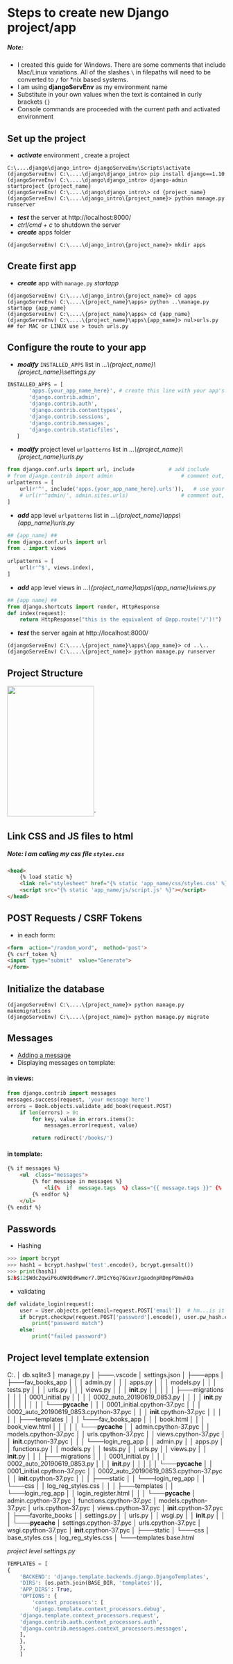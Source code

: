# Steps to create new Django project/app

##### Note:
* I created this guide for Windows. There are some comments that include Mac/Linux variations. All of the slashes `\` in filepaths will need to be converted to `/` for *nix based systems.
* I am using __djangoServEnv__ as my environment name
* Substitute in your own values when the text is contained in curly brackets `{}`
* Console commands are proceeded with the current path and activated environment
## Set up the project
* ___activate___ environment , create a project
```console
C:\....django\django_intro> djangoServeEnv\Scripts\activate
(djangoServeEnv) C:\....\django\django_intro> pip install django==1.10
(djangoServeEnv) C:\....\django\django_intro> django-admin startproject {project_name}
(djangoServeEnv) C:\....\django\django_intro\> cd {project_name}
(djangoServeEnv) C:\....\django_intro\{project_name}> python manage.py runserver
```
* ___test___ the server at http://localhost:8000/ 
* _ctrl/cmd + c_ to shutdown the server
* ___create___ apps folder
```console
(djangoServeEnv) C:\....\django_intro\{project_name}> mkdir apps
```

## Create first app
* ___create___ app with `manage.py` _startapp_
```console
(djangoServeEnv) C:\....\django_intro\{project_name}> cd apps
(djangoServeEnv) C:\....\{project_name}\apps> python ..\manage.py startapp {app_name}
(djangoServeEnv) C:\....\{project_name}\apps> cd {app_name}
(djangoServeEnv) C:\....\{project_name}\apps\{app_name}> nul>urls.py ## for MAC or LINUX use > touch urls.py
```

## Configure the route to your app
* ___modify___ `INSTALLED_APPS` list in _...\\{project_name}\\{project_name}\settings.py_
```python
INSTALLED_APPS = [
       'apps.{your_app_name_here}', # create this line with your app's name
       'django.contrib.admin',
       'django.contrib.auth',
       'django.contrib.contenttypes',
       'django.contrib.sessions',
       'django.contrib.messages',
       'django.contrib.staticfiles',
   ]
```
* ___modify___ project level `urlpatterns` list in _...\\{project_name}\\{project_name}\urls.py_
```python 
from django.conf.urls import url, include			# add include
# from django.contrib import admin             			# comment out, or just delete
urlpatterns = [
    url(r'^', include('apps.{your_app_name_here}.urls')),	# use your app name here
    # url(r'^admin/', admin.sites.urls)         		# comment out, or just delete
]
```
* ___add___ app level `urlpatterns` list in _...\\{project_name}\\apps\\{app_name}\\urls.py_
```python
## {app_name} ##
from django.conf.urls import url
from . import views
                    
urlpatterns = [
    url(r'^$', views.index),
]
```
* ___add___ app level views in  _...\\{project_name}\\apps\\{app_name}\\views.py_
```python
## {app name} ##
from django.shortcuts import render, HttpResponse
def index(request):
    return HttpResponse("this is the equivalent of @app.route('/')!")
```
* ___test___ the server again at http://localhost:8000/ 
```console
(djangoServeEnv) C:\....\{project_name}\apps\{app_name}> cd ..\..
(djangoServeEnv) C:\....\{project_name}> python manage.py runserver
```
## Project Structure
<img src="https://s3.amazonaws.com/General_V88/boomyeah2015/codingdojo/curriculum/content/chapter/djangoStructure_04.PNG" width="200" height="300" />`

## Link CSS and JS files to html
##### Note: I am calling my css file `styles.css`
```html
<head>
    {% load static %}
    <link rel="stylesheet" href="{% static 'app_name/css/styles.css' %}">
    <script src="{% static 'app_name/js/script.js' %}"></script>
</head>
```

## POST Requests / CSRF Tokens
* in each form:
```html
<form  action="/random_word",  method='post'>
{% csrf_token %} 
<input  type="submit"  value="Generate">
</form>
```
## Initialize the database
```console
(djangoServeEnv) C:\....\{project_name}> python manage.py makemigrations
(djangoServeEnv) C:\....\{project_name}> python manage.py migrate
```

## Messages
* [Adding a message](https://docs.djangoproject.com/en/2.2/ref/contrib/messages/#adding-a-message)
* Displaying messages on template:
#### in views:
```python
from django.contrib import messages
messages.success(request, 'your message here')
errors = Book.objects.validate_add_book(request.POST)
    if len(errors) > 0:
        for key, value in errors.items():
            messages.error(request, value)

        return redirect('/books/')
```
#### in template:
```html
{% if messages %}
    <ul  class="messages">
        {% for message in messages %}
            <li{%  if  message.tags  %} class="{{ message.tags }}" {%  endif  %}>{{ message }}</li>
        {% endfor %}
    </ul>
{% endif %}
```

## Passwords
* Hashing
```python
>>> import bcrypt
>>> hash1 = bcrypt.hashpw('test'.encode(), bcrypt.gensalt())
>>> print(hash1)
$2b$12$Wdc2qwiP6u0WdQdKwmer7.DMIcY6q76GxvrJgaodnpRDmpP8mwkDa
```
* validating
```python
def validate_login(request):
    user = User.objects.get(email=request.POST['email'])  # hm...is it really a good idea to use the get method here?
    if bcrypt.checkpw(request.POST['password'].encode(), user.pw_hash.encode()):
        print("password match")
    else:
        print("failed password")
```
## Project level template extension
C:.
│   db.sqlite3
│   manage.py
│
├───.vscode
│       settings.json
│
├───apps
│   ├───fav_books_app
│   │   │   admin.py
│   │   │   apps.py
│   │   │   models.py
│   │   │   tests.py
│   │   │   urls.py
│   │   │   views.py
│   │   │   __init__.py
│   │   │
│   │   ├───migrations
│   │   │   │   0001_initial.py
│   │   │   │   0002_auto_20190619_0853.py
│   │   │   │   __init__.py
│   │   │   │
│   │   │   └───__pycache__
│   │   │           0001_initial.cpython-37.pyc
│   │   │           0002_auto_20190619_0853.cpython-37.pyc
│   │   │           __init__.cpython-37.pyc
│   │   │
│   │   ├───templates
│   │   │   └───fav_books_app
│   │   │           book.html
│   │   │           book_view.html
│   │   │
│   │   └───__pycache__
│   │           admin.cpython-37.pyc
│   │           models.cpython-37.pyc
│   │           urls.cpython-37.pyc
│   │           views.cpython-37.pyc
│   │           __init__.cpython-37.pyc
│   │
│   └───login_reg_app
│       │   admin.py
│       │   apps.py
│       │   functions.py
│       │   models.py
│       │   tests.py
│       │   urls.py
│       │   views.py
│       │   __init__.py
│       │
│       ├───migrations
│       │   │   0001_initial.py
│       │   │   0002_auto_20190619_0853.py
│       │   │   __init__.py
│       │   │
│       │   └───__pycache__
│       │           0001_initial.cpython-37.pyc
│       │           0002_auto_20190619_0853.cpython-37.pyc
│       │           __init__.cpython-37.pyc
│       │
│       ├───static
│       │   └───login_reg_app
│       │       └───css
│       │               log_reg_styles.css
│       │
│       ├───templates
│       │   └───login_reg_app
│       │           login_register.html
│       │
│       └───__pycache__
│               admin.cpython-37.pyc
│               functions.cpython-37.pyc
│               models.cpython-37.pyc
│               urls.cpython-37.pyc
│               views.cpython-37.pyc
│               __init__.cpython-37.pyc
│
├───favorite_books
│   │   settings.py
│   │   urls.py
│   │   wsgi.py
│   │   __init__.py
│   │
│   └───__pycache__
│           settings.cpython-37.pyc
│           urls.cpython-37.pyc
│           wsgi.cpython-37.pyc
│           __init__.cpython-37.pyc
│
├───static
│   └───css
│           base_styles.css
│           log_reg_styles.css
│
└───templates
        base.html

_project level settings.py_
```python
TEMPLATES = [
{
	'BACKEND': 'django.template.backends.django.DjangoTemplates',
	'DIRS': [os.path.join(BASE_DIR, 'templates')],
	'APP_DIRS': True,
	'OPTIONS': {
		'context_processors': [
		'django.template.context_processors.debug',
	'django.template.context_processors.request',
	'django.contrib.auth.context_processors.auth',
	'django.contrib.messages.context_processors.messages',
	],
	},
	},
	]
```
<!--stackedit_data:
eyJoaXN0b3J5IjpbNTM2MzMwNTk3LC0xNDA3NDY2Mjk4LDE4MT
E2MjI0NjYsLTE2NDg0NzIxMDYsLTE1NDIwMTMzOTZdfQ==
-->